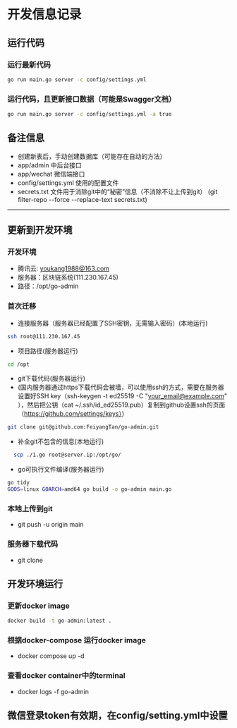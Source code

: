 # 开发信息记录

## 运行代码
### 运行最新代码
```bash
go run main.go server -c config/settings.yml
````
### 运行代码，且更新接口数据（可能是Swagger文档）
```bash
go run main.go server -c config/settings.yml -a true
````
## 备注信息
* 创建新表后，手动创建数据库（可能存在自动的方法）
* app/admin 中后台接口
* app/wechat 微信端接口
* config/settings.yml 使用的配置文件
* secrets.txt 文件用于消除git中的“秘密”信息（不消除不让上传到git）
  (git filter-repo --force --replace-text secrets.txt)

---------------------------------
## 更新到开发环境
### 开发环境
* 腾讯云: youkang1988@163.com
* 服务器：区块链系统(111.230.167.45)
* 路径：/opt/go-admin
### 首次迁移
* 连接服务器（服务器已经配置了SSH密钥，无需输入密码）(本地运行)
```bash
ssh root@111.230.167.45
```
* 项目路径(服务器运行)
```bash
cd /opt
```
* git下载代码(服务器运行)
* (国内服务器通过https下载代码会被墙，可以使用ssh的方式，需要在服务器设置好SSH key（ssh-keygen -t ed25519 -C "your_email@example.com"
  ），然后把公钥（cat ~/.ssh/id_ed25519.pub）复制到github设置ssh的页面（https://github.com/settings/keys）)
```bash
git clone git@github.com:FeiyangTan/go-admin.git
````
* 补全git不包含的信息(本地运行)
```bash
  scp ./1.go root@server.ip:/opt/go/
```
* go可执行文件编译(服务器运行)
```bash
go tidy
GOOS=linux GOARCH=amd64 go build -o go-admin main.go
```


### 本地上传到git
* git push -u origin main
### 服务器下载代码
* git clone

## 开发环境运行
### 更新docker image
```bash
docker build -t go-admin:latest .
```
### 根据docker-compose 运行docker image
* docker compose up -d
### 查看docker container中的terminal
* docker logs -f go-admin


## 微信登录token有效期，在config/setting.yml中设置
